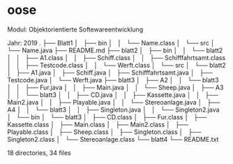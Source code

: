 # oose

Modul: Objektorientierte Softewareentwicklung

Jahr: 2019
.
├── Blatt1
│   ├── bin
│   │   └── Name.class
│   └── src
│       └── Name.java
├── README.md
├── blatt2
│   ├── bin
│   │   └── blatt2
│   │       ├── A1.class
│   │       ├── Schiff.class
│   │       ├── Schifffahrtsamt.class
│   │       ├── Testcode.class
│   │       └── Werft.class
│   └── src
│       └── blatt2
│           ├── A1.java
│           ├── Schiff.java
│           ├── Schifffahrtsamt.java
│           ├── Testcode.java
│           └── Werft.java
├── blatt3
│   ├── A2
│   │   └── blatt3
│   │       ├── Fur.java
│   │       ├── Main.java
│   │       └── Sheep.java
│   ├── A3
│   │   └── blatt3
│   │       ├── CD.java
│   │       ├── Kassette.java
│   │       ├── Main2.java
│   │       ├── Playable.java
│   │       └── Stereoanlage.java
│   ├── A4
│   │   └── blatt3
│   │       ├── Singleton.java
│   │       └── Singleton2.java
│   └── bin
│       └── blatt3
│           ├── CD.class
│           ├── Fur.class
│           ├── Kassette.class
│           ├── Main.class
│           ├── Main2.class
│           ├── Playable.class
│           ├── Sheep.class
│           ├── Singleton.class
│           ├── Singleton2.class
│           └── Stereoanlage.class
└── blatt4
    └── README.txt

18 directories, 34 files
